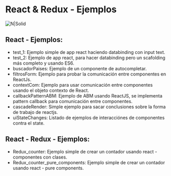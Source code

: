 # React & Redux - Ejemplos
![N|Solid](http://richcostello.github.io/am1port/assets/images/content/react_redux_logo.png)

## React - Ejemplos:
- test_1: Ejemplo simple de app react haciendo databinding con input text.
- test_2: Ejemplo de app react, para hacer databinding pero un scafolding más completo y usando ES6.
- buscadorPaises: Ejemplo de un componente de autocompletar.
- filtrosForm: Ejemplo para probar la comunicación entre componentes en ReactJs.
- contextCom: Ejemplo para usar comunicación entre componentes usando el objeto contexto de React.
- callbackPatternABM: Ejemplo de ABM usando ReactJS, se implementa pattern callback para comunicación entre componentes.
- cascadeRender: Simple ejemplo para sacar conclusiones sobre la forma de trabajo de reactjs.
- uiStateChanges: Listado de ejemplos de interacciónes de componentes contra el state.

## React - Redux - Ejemplos:
- Redux_counter: Ejemplo simple de crear un contador usando react - componentes con clases.
- Redux_counter_pure_components: Ejemplo simple de crear un contador usando react - pure components.
